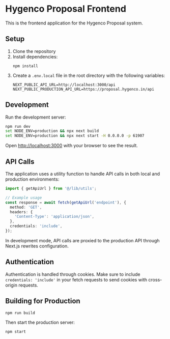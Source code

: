 # Hygenco Proposal Frontend

This is the frontend application for the Hygenco Proposal system.

## Setup

1. Clone the repository
2. Install dependencies:
   ```
   npm install
   ```
3. Create a `.env.local` file in the root directory with the following variables:
   ```
   NEXT_PUBLIC_API_URL=http://localhost:3000/api
   NEXT_PUBLIC_PRODUCTION_API_URL=https://proposal.hygenco.in/api
   ```

## Development

Run the development server:

```bash
npm run dev
set NODE_ENV=production && npx next build
set NODE_ENV=production && npx next start -H 0.0.0.0 -p 61907
```

Open [http://localhost:3000](http://localhost:3000) with your browser to see the result.

## API Calls

The application uses a utility function to handle API calls in both local and production environments:

```typescript
import { getApiUrl } from '@/lib/utils';

// Example usage
const response = await fetch(getApiUrl('endpoint'), {
  method: 'GET',
  headers: {
    'Content-Type': 'application/json',
  },
  credentials: 'include',
});
```

In development mode, API calls are proxied to the production API through Next.js rewrites configuration.

## Authentication

Authentication is handled through cookies. Make sure to include `credentials: 'include'` in your fetch requests to send cookies with cross-origin requests.

## Building for Production

```bash
npm run build
```

Then start the production server:

```bash
npm start
```

